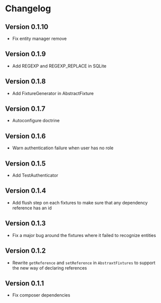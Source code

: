 # Changelog

## Version 0.1.10

- Fix entity manager remove

## Version 0.1.9

- Add REGEXP and REGEXP_REPLACE in SQLite

## Version 0.1.8

- Add FixtureGenerator in AbstractFixture

## Version 0.1.7

- Autoconfigure doctrine

## Version 0.1.6

- Warn authentication failure when user has no role

## Version 0.1.5

- Add TestAuthenticator

## Version 0.1.4

- Add flush step on each fixtures to make sure that any dependency reference has an id

## Version 0.1.3

- Fix a major bug around the fixtures where it failed to recognize entities

## Version 0.1.2

- Rewrite `getReference` and `setReference` in `AbstraxtFixtures` to support the new way of declaring references

## Version 0.1.1

- Fix composer dependencies
